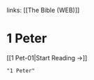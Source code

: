 links: [[The Bible (WEB)]]
# 1 Peter

[[1 Pet-01|Start Reading →]]

```query 2021-09-27 15:56
"1 Peter"
```